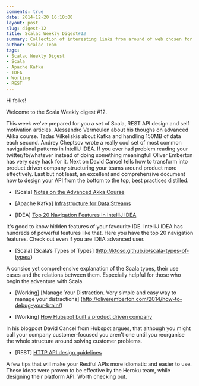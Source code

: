 ```yaml
---
comments: true
date: 2014-12-20 16:10:00
layout: post
slug: digest-12
title: Scalac Weekly Digest#12
summary: Collection of interesting links from around of web chosen for you by Scalac team
author: Scalac Team
tags:
- Scalac Weekly Digest
- Scala
- Apache Kafka
- IDEA
- Working
- REST
---
```


Hi folks! 

Welcome to the Scala Weekly digest #12.

This week we've prepared for you a set of Scala, REST API design and self motivation articles. Alessandro Vermeulen about his thoughs on advanced Akka course. Tadas Vilkeliskis about Kafka and handling 150MB of data each second. Andrey Cheptsov wrote a really cool set of most common navigational patterns in IntelliJ IDEA. If you ever had problem reading your twitter/fb/whatever instead of doing something meaningfull Oliver Emberton has very easy hack for it. Next on David Cancel tells how to transform into product driven company structuring your teams around product more effectively. Last but not least, an excellent and comprehensive document how to design your API from the bottom to the top, best practices distilled.

* \[Scala\] [Notes on the Advanced Akka Course](http://alessandrovermeulen.me/2014/07/15/notes-on-the-advanced-akka-course/)

* \[Apache Kafka\] [Infrastructure for Data Streams](http://vilkeliskis.com/blog/2014/11/10/infrastructure_for_data_streams.html)

* \[IDEA\] [Top 20 Navigation Features in IntelliJ IDEA](https://medium.com/@andrey_cheptsov/top-20-navigation-features-in-intellij-idea-ed8c17075880)

It's good to know hidden features of your favourite IDE. IntelliJ IDEA has hundreds of powerful features like that. Here you have the top 20 navigation features. Check out even if you are IDEA advanced user.

* \[Scala\] [Scala’s Types of Types] (http://ktoso.github.io/scala-types-of-types/)

A consice yet comprehensive explanation of the Scala types, their use cases and the relations between them. Especially helpful for those who begin the adventure with Scala.

* \[Working\] [Manage Your Distraction. Very simple and easy way to manage your distractions] (http://oliveremberton.com/2014/how-to-debug-your-brain/)

* \[Working\] [How Hubspot built a product driven company](https://medium.com/hubspot-product/how-we-transformed-hubspot-into-a-product-driven-company-811f8dbed916)

In his blogpost David Cancel from Hubspot argues, that although you might call your company customer-focused you aren't one until you reorganise the whole structure around solving customer problems. 

* \[REST\] [HTTP API design guidelines](https://github.com/interagent/http-api-design)

A few tips that will make your Restful APIs more idiomatic and easier to use. These ideas were proven to be effective by the Heroku team, while designing their platform API. Worth checking out.

